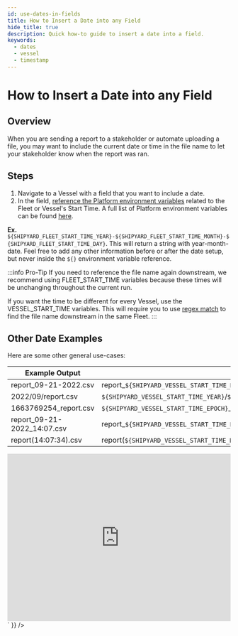 ```yaml
---
id: use-dates-in-fields
title: How to Insert a Date into any Field
hide_title: true
description: Quick how-to guide to insert a date into a field.
keywords:
  - dates
  - vessel
  - timestamp
---
```


# How to Insert a Date into any Field

## Overview

When you are sending a report to a stakeholder or automate uploading a file, you may want to include the current date or time in the file name to let your stakeholder know when the report was ran. 

## Steps

1. Navigate to a Vessel with a field that you want to include a date.
2. In the field, [reference the Platform environment variables](how-tos/../../environment-variables/access-environment-variables-in-ui.md) related to the Fleet or Vessel's Start Time. A full list of Platform environment variables can be found [here](../../reference/environment-variables/shipyard-environment-variables.md).

**Ex.**  `${SHIPYARD_FLEET_START_TIME_YEAR}-${SHIPYARD_FLEET_START_TIME_MONTH}-${SHIPYARD_FLEET_START_TIME_DAY}`. This will return a string with year-month-date. Feel free to add any other information before or after the date setup, but never inside the `${}` environment variable reference.

:::info Pro-Tip
If you need to reference the file name again downstream, we recommend using FLEET_START_TIME variables because these times will be unchanging throughout the current run.

If you want the time to be different for every Vessel, use the VESSEL_START_TIME variables. This will require you to use [regex match](../../reference/blueprints/blueprint-library/match-type.md#regex-match) to find the file name downstream in the same Fleet.
:::

## Other Date Examples
Here are some other general use-cases:

| Example Output   | Field Entry                                                                                                                                                                      |
|------------------|----------------------------------------------------------------------------------------------------------------------------------------------------------------------------------|
| report_09-21-2022.csv       | report\_`${SHIPYARD_VESSEL_START_TIME_MONTH}`-`${SHIPYARD_VESSEL_START_TIME_DAY}`-`${SHIPYARD_VESSEL_START_TIME_YEAR}`.csv                                                                         |
| 2022/09/report.csv          | `${SHIPYARD_VESSEL_START_TIME_YEAR}`/`${SHIPYARD_VESSEL_START_TIME_MONTH}`/report.csv                                                                                                       |
| 1663769254_report.csv       | `${SHIPYARD_VESSEL_START_TIME_EPOCH}`\_report.csv                                                                                                                                              |
| report_09-21-2022_14:07.csv | report\_`${SHIPYARD_VESSEL_START_TIME_MONTH}`-`${SHIPYARD_VESSEL_START_TIME_DAY}`-`${SHIPYARD_VESSEL_START_TIME_YEAR}`\_`${SHIPYARD_VESSEL_START_TIME_HOUR}`:`${SHIPYARD_VESSEL_START_TIME_MINUTE}` |
| report(14:07:34).csv        | report(`${SHIPYARD_VESSEL_START_TIME_HOUR}`:`${SHIPYARD_VESSEL_START_TIME_MINUTE}`:`${SHIPYARD_VESSEL_START_TIME_SECOND}`).csv 

<div dangerouslySetInnerHTML={{ __html: `<div style="position: relative; padding-bottom: calc(66.66666666666666% + 41px); height: 0;"><iframe src="https://demo.arcade.software/Nyw0QeB25kX2n4NTlqLP?embed" frameborder="0" loading="lazy" webkitallowfullscreen mozallowfullscreen allowfullscreen style="position: absolute; top: 0; left: 0; width: 100%; height: 100%;color-scheme: light;" title="How to Insert a Date into any Field"></iframe></div>` }} />

